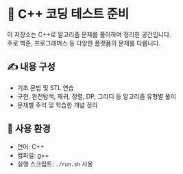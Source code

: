 # 🧠 C++ 코딩 테스트 준비

이 저장소는 C++로 알고리즘 문제를 풀이하며 정리한 공간입니다.  
주로 백준, 프로그래머스 등 다양한 플랫폼의 문제를 다룹니다.

## ✍️ 내용 구성
- 기초 문법 및 STL 연습
- 구현, 완전탐색, 재귀, 정렬, DP, 그리디 등 알고리즘 유형별 풀이
- 문제별 주석 및 학습한 개념 정리

## 🔧 사용 환경
- 언어: C++
- 컴파일: g++
- 실행 스크립트: `./run.sh` 사용
